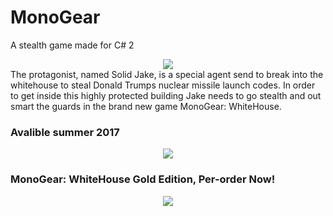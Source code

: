 # MonoGear
A stealth game made for C# 2
<div align="center"><img src ="http://files.gamebanana.com/img/ico/sprays/564c8dfa782c8.png" /></div>
The protagonist, named Solid Jake, is a special agent send to break into the whitehouse to steal Donald Trumps nuclear missile launch codes.
In order to get inside this highly protected building Jake needs to go stealth and out smart the guards in the brand new game MonoGear: WhiteHouse.

### Avalible summer 2017
<div align="center"><img src ="http://www.unitedtaxi.org/H2_preorder_button.png" /></div>

### MonoGear: WhiteHouse Gold Edition, Per-order Now!
<div align="center"><img src ="http://www.bellsbike.com/PixbySKU/1189-gold.jpg" /></div>
